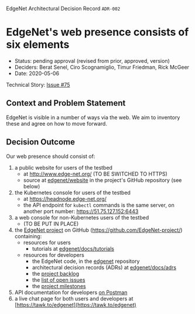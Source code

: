 EdgeNet Architectural Decision Record ```ADR-002``` <!-- added by Timur; not part of the MADR template -->

# EdgeNet's web presence consists of six elements

* Status: pending approval (revised from prior, approved, version) <!-- optional -->
* Deciders: Berat Senel, Ciro Scognamiglio, Timur Friedman, Rick McGeer <!-- optional -->
* Date: 2020-05-06<!-- optional (last update) -->

Technical Story: [Issue #75](https://github.com/EdgeNet-project/edgenet/issues/75) <!-- optional -->

## Context and Problem Statement

EdgeNet is visible in a number of ways via the web. We aim to inventory these and agree on how to move forward.

## Decision Outcome

Our web presence should consist of:
1. a public website for users of the testbed
   * at http://www.edge-net.org/ (TO BE SWITCHED TO HTTPS)
   * source at [edgenet/website](../../website) in the project's GitHub repository (see below)
1. the Kubernetes console for users of the testbed
   * at https://headnode.edge-net.org/
   * the API endpoint for ``kubectl`` commands is the same server, on another port number: https://51.75.127.152:6443
1. a web console for non-Kubernetes users of the testbed
   * (TO BE PUT IN PLACE)
1. the [EdgeNet project](https://github.com/EdgeNet-project/) on GitHub (https://github.com/EdgeNet-project/) containing:
   * resources for users
      * tutorials at [edgenet/docs/tutorials](../tutorials)
   * resources for developers
      * the EdgeNet code, in the [edgenet](../..) repository
      * architectural decision records (ADRs) at [edgenet/docs/adrs](../adrs)
      * the [project backlog](https://github.com/orgs/EdgeNet-project/projects)
      * the [list of open issues](https://github.com/EdgeNet-project/edgenet/issues)
      * the [project milestones](https://github.com/EdgeNet-project/edgenet/milestones)
1. API documentation for developers [on Postman](https://documenter.getpostman.com/view/7656709/SzYT4gRL?version=latest)
1. a live chat page for both users and developers at [https://tawk.to/edgenet](https://tawk.to/edgenet)
